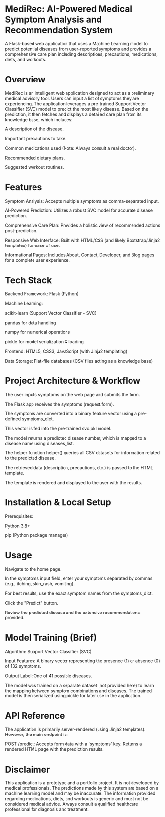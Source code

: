 # MediRec: AI-Powered Medical Symptom Analysis and Recommendation System
A Flask-based web application that uses a Machine Learning model to predict potential diseases from user-reported symptoms and provides a comprehensive care plan including descriptions, precautions, medications, diets, and workouts.

# Overview
MediRec is an intelligent web application designed to act as a preliminary medical advisory tool. Users can input a list of symptoms they are experiencing. The application leverages a pre-trained Support Vector Classifier (SVC) model to predict the most likely disease. Based on the prediction, it then fetches and displays a detailed care plan from its knowledge base, which includes:

A description of the disease.

Important precautions to take.

Common medications used (Note: Always consult a real doctor).

Recommended dietary plans.

Suggested workout routines.
# Features
Symptom Analysis: Accepts multiple symptoms as comma-separated input.

AI-Powered Prediction: Utilizes a robust SVC model for accurate disease prediction.

Comprehensive Care Plan: Provides a holistic view of recommended actions post-prediction.

Responsive Web Interface: Built with HTML/CSS (and likely Bootstrap/Jinja2 templates) for ease of use.

Informational Pages: Includes About, Contact, Developer, and Blog pages for a complete user experience.

# Tech Stack
Backend Framework: Flask (Python)

Machine Learning:

scikit-learn (Support Vector Classifier - SVC)

pandas for data handling

numpy for numerical operations

pickle for model serialization & loading

Frontend: HTML5, CSS3, JavaScript (with Jinja2 templating)

Data Storage: Flat-file databases (CSV files acting as a knowledge base)

# Project Architecture & Workflow
The user inputs symptoms on the web page and submits the form.

The Flask app receives the symptoms (request.form).

The symptoms are converted into a binary feature vector using a pre-defined symptoms_dict.

This vector is fed into the pre-trained svc.pkl model.

The model returns a predicted disease number, which is mapped to a disease name using diseases_list.

The helper function helper() queries all CSV datasets for information related to the predicted disease.

The retrieved data (description, precautions, etc.) is passed to the HTML template.

The template is rendered and displayed to the user with the results.

# Installation & Local Setup
Prerequisites:

Python 3.8+

pip (Python package manager)
# Usage
Navigate to the home page.

In the symptoms input field, enter your symptoms separated by commas (e.g., itching, skin_rash, vomiting).

For best results, use the exact symptom names from the symptoms_dict.

Click the "Predict" button.

Review the predicted disease and the extensive recommendations provided.
# Model Training (Brief)
Algorithm: Support Vector Classifier (SVC)

Input Features: A binary vector representing the presence (1) or absence (0) of 132 symptoms.

Output Label: One of 41 possible diseases.

The model was trained on a separate dataset (not provided here) to learn the mapping between symptom combinations and diseases. The trained model is then serialized using pickle for later use in the application.

# API Reference
The application is primarily server-rendered (using Jinja2 templates). However, the main endpoint is:

POST /predict: Accepts form data with a 'symptoms' key. Returns a rendered HTML page with the prediction results.
# Disclaimer
This application is a prototype and a portfolio project. It is not developed by medical professionals. The predictions made by this system are based on a machine learning model and may be inaccurate. The information provided regarding medications, diets, and workouts is generic and must not be considered medical advice. Always consult a qualified healthcare professional for diagnosis and treatment.
